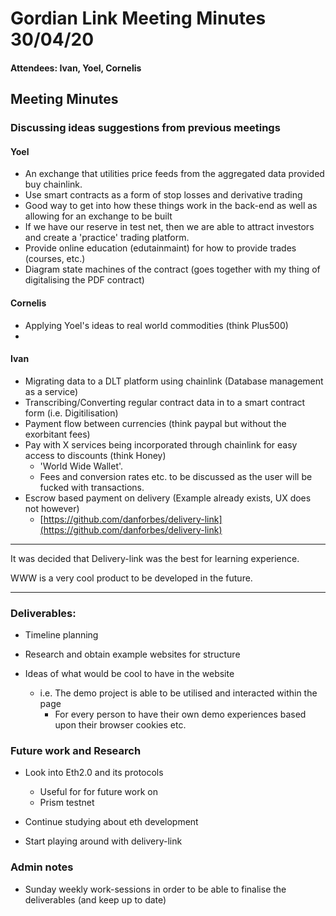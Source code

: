 
# Gordian Link Meeting Minutes 30/04/20
#### Attendees: Ivan, Yoel, Cornelis
## Meeting Minutes
### Discussing ideas suggestions from previous meetings

####	Yoel
- An exchange that utilities price feeds from the aggregated data provided buy chainlink.
-	Use smart contracts as a form of stop losses and derivative trading 
-	Good way to get into how these things work in the back-end as well as allowing for an exchange to be built 
-	If we have our reserve in test net, then we are able to attract investors and create a 'practice' trading platform.
-	Provide online education (edutainmaint) for how to provide trades (courses, etc.)
-	Diagram state machines of the contract (goes together with my thing of digitalising the PDF contract)

####	Cornelis
- Applying Yoel's ideas to real world commodities (think Plus500)
- 

####	Ivan
- Migrating data to a DLT platform using chainlink (Database management as a service)
- Transcribing/Converting regular contract data in to a smart contract form (i.e. Digitilisation)
- Payment flow between currencies (think paypal but without the exorbitant fees)
- Pay with X services being incorporated through chainlink for easy access to discounts (think Honey)
	- 'World Wide Wallet'.
	- Fees and conversion rates etc. to be discussed as the user will be fucked with transactions. 
-   Escrow based payment on delivery (Example already exists, UX does not however)
	- [https://github.com/danforbes/delivery-link](https://github.com/danforbes/delivery-link)

___
It was decided that Delivery-link was the best for learning experience.

WWW is a very cool product to be developed in the future.
___

### Deliverables:
- Timeline planning 

- Research and obtain example websites for structure

- Ideas of what would be cool to have in the website
	- i.e. The demo project is able to be utilised and interacted within the page
		- For every person to have their own demo experiences based upon their browser cookies etc.

### Future work and Research
- Look into Eth2.0 and its protocols 
	- Useful for for future work on 
	- Prism testnet

- Continue studying about eth development 

-   Start playing around with delivery-link


### Admin notes

- Sunday weekly work-sessions in order to be able to finalise the deliverables (and keep up to date)
